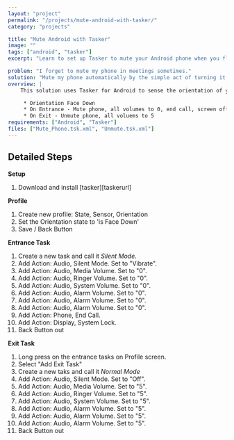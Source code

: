 ```yaml
---
layout: "project"
permalink: "/projects/mute-android-with-tasker/"
category: "projects"

title: "Mute Android with Tasker"
image: ""
tags: ["android", "tasker"]
excerpt: "Learn to set up Tasker to mute your Android phone when you flip it over."

problem: "I forget to mute my phone in meetings sometimes."
solution: "Mute my phone automatically by the simple act of turning it upside down on the table."
overview: |
    This solution uses Tasker for Android to sense the orientation of your phone and turn off the volume. Optionally, you can then create an exit task to return the phone to a more normal volume.

     * Orientation Face Down
     * On Entrance - Mute phone, all volumes to 0, end call, screen off
     * On Exit - Unmute phone, all voluems to 5
requirements: ["Android", "Tasker"]
files: ["Mute_Phone.tsk.xml", "Unmute.tsk.xml"]
---
```


Detailed Steps
--------------

**Setup**

 1. Download and install [tasker][taskerurl]

**Profile**

 1. Create new profile: State, Sensor, Orientation
 1. Set the Orientation state to 'is Face Down'
 1. Save / Back Button

**Entrance Task**

 1. Create a new task and call it *Silent Mode*.
 1. Add Action: Audio, Silent Mode. Set to "Vibrate".
 1. Add Action: Audio, Media Volume. Set to "0".
 1. Add Action: Audio, Ringer Volume. Set to "0".
 1. Add Action: Audio, System Volume. Set to "0".
 1. Add Action: Audio, Alarm Volume. Set to "0".
 1. Add Action: Audio, Alarm Volume. Set to "0".
 1. Add Action: Audio, Alarm Volume. Set to "0".
 1. Add Action: Phone, End Call.
 1. Add Action: Display, System Lock.
 1. Back Button out

**Exit Task**

 1. Long press on the entrance tasks on Profile screen.
 1. Select "Add Exit Task"
 1. Create a new taks and call it *Normal Mode*
 1. Add Action: Audio, Silent Mode. Set to "Off".
 1. Add Action: Audio, Media Volume. Set to "5".
 1. Add Action: Audio, Ringer Volume. Set to "5".
 1. Add Action: Audio, System Volume. Set to "5".
 1. Add Action: Audio, Alarm Volume. Set to "5".
 1. Add Action: Audio, Alarm Volume. Set to "5".
 1. Add Action: Audio, Alarm Volume. Set to "5".
 1. Back Button out
